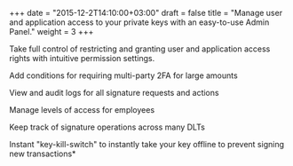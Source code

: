 +++
date = "2015-12-2T14:10:00+03:00"
draft = false
title = "Manage user and application access to your private keys with an easy-to-use Admin Panel."
weight = 3
+++

<i class="fas fa-check"></i> Take full control of restricting and granting user and application access rights with intuitive permission settings.

<i class="fas fa-cogs"></i> Add conditions for requiring multi-party 2FA for large amounts

<i class="fas fa-cogs"></i> View and audit logs for all signature requests and actions

<i class="fas fa-cogs"></i> Manage levels of access for employees

<i class="fas fa-cogs"></i> Keep track of signature operations across many DLTs

<i class="fas fa-cogs"></i> Instant "key-kill-switch" to instantly take your key offline to prevent signing new transactions*
